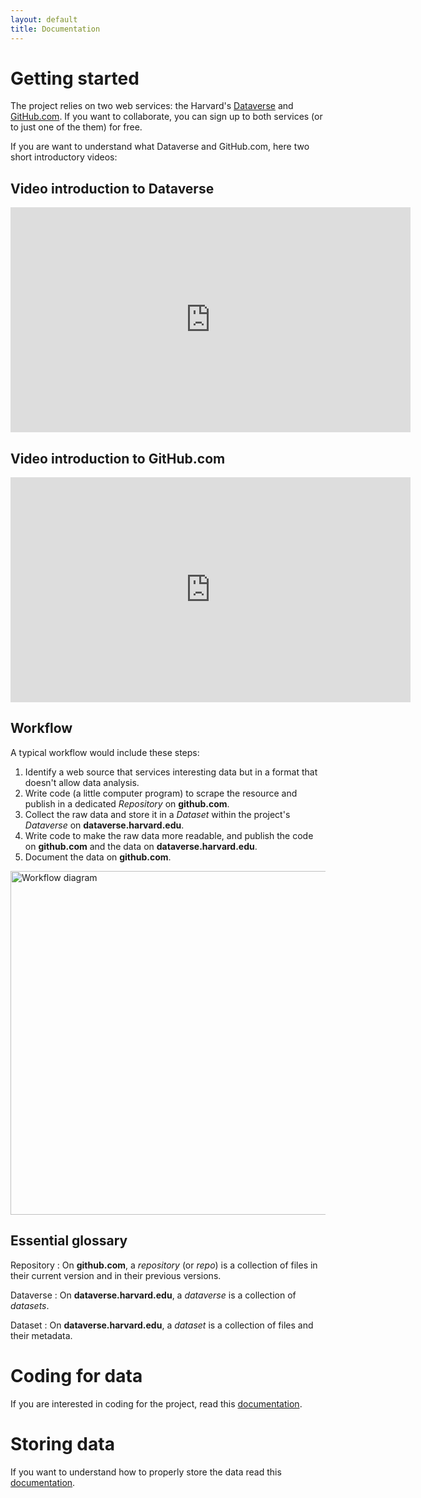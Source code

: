 ```yaml
---
layout: default
title: Documentation
---
```


# Getting started

The project relies on two web services: the Harvard's [Dataverse](https://dataverse.harvard.edu) and [GitHub.com](https://github.com/). If you want to collaborate, you can sign up to both services (or to just one of the them) for free.

If you are want to understand what Dataverse and GitHub.com, here two short introductory videos:

## Video introduction to Dataverse

<iframe width="640" height="360" src="https://www.youtube.com/embed/7_Elpmntb1g" frameborder="0" allow="autoplay; encrypted-media" allowfullscreen></iframe>

## Video introduction to GitHub.com

<iframe width="640" height="360" src="https://www.youtube.com/embed/w3jLJU7DT5E" frameborder="0" allow="autoplay; encrypted-media" allowfullscreen></iframe>

## Workflow

<div class="row">
<div class="column" markdown="1">
A typical workflow would include these steps:

1. Identify a web source that services interesting data but in a format that doesn't allow data analysis.
2. Write code (a little computer program) to scrape the resource and publish in a dedicated *Repository* on **github.com**.
3. Collect the raw data and store it in a *Dataset* within the project's *Dataverse* on **dataverse.harvard.edu**.
3. Write code to make the raw data more readable, and publish the code on   **github.com** and the data on **dataverse.harvard.edu**.
4. Document the data on **github.com**.

</div>
  <div class="column"><img src="/ScrapeOpen/images/workflow-diagram.svg" alt="Workflow diagram" style="height: 550px; display: block; margin-left: auto; margin-right: auto;"/></div>
  </div>

## Essential glossary

Repository
: On **github.com**, a *repository* (or *repo*) is a collection of files in their current version and in their previous versions.

Dataverse
: On **dataverse.harvard.edu**, a *dataverse* is a collection of *datasets*.

Dataset
: On **dataverse.harvard.edu**, a *dataset* is a collection of files and their metadata.

# Coding for data

If you are interested in coding for the project, read this [documentation](coding.html). 

# Storing data

If you want to understand how to properly store the data read this [documentation](dataverse.html).
